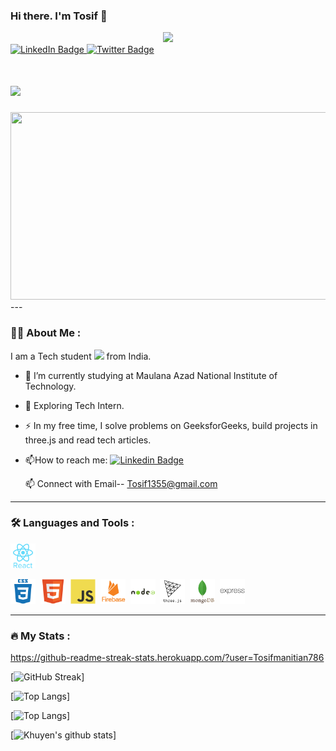 ### Hi there. I'm Tosif 👋
<div id="header" align="center">
  <img src="https://media.giphy.com/media/M9gbBd9nbDrOTu1Mqx/giphy.gif" width="100"/>
</div>
<div id="badges">
  <a href="https://www.linkedin.com/in/tosif-ansari-49325622a/">
    <img src="https://img.shields.io/badge/LinkedIn-blue?style=for-the-badge&logo=linkedin&logoColor=white" alt="LinkedIn Badge"/>
  </a>
  <a href="https://twitter.com/TOSIFAN94869225?t=6EbrmCfGnKR-ty3nc3g7zA&s=08">
    <img src="https://img.shields.io/badge/Twitter-blue?style=for-the-badge&logo=twitter&logoColor=white" alt="Twitter Badge"/>
  </a>
</div>
<h1>
  <img src="https://media.giphy.com/media/hvRJCLFzcasrR4ia7z/giphy.gif" width="30px"/>
</h1>
<div align="center">
  <img src="https://media.giphy.com/media/dWesBcTLavkZuG35MI/giphy.gif" width="600" height="300"/>
</div>
---

### :woman_technologist: About Me :
I am a Tech student <img src="https://media.giphy.com/media/WUlplcMpOCEmTGBtBW/giphy.gif" width="30"> from India.
- :telescope: I’m  currently studying at Maulana Azad National Institute of Technology.

- :seedling: Exploring Tech Intern.

- :zap: In my free time, I solve problems on GeeksforGeeks, build projects in three.js and read tech articles.

- :mailbox:How to reach me: [![Linkedin Badge](https://img.shields.io/badge/-linkedin-blue?style=flat&logo=Linkedin&logoColor=white)](https://www.linkedin.com/in/tosif-ansari-49325622a/)

    📫 Connect with Email-- Tosif1355@gmail.com

---

### :hammer_and_wrench: Languages and Tools :

<div>
  <img src="https://github.com/devicons/devicon/blob/master/icons/react/react-original-wordmark.svg" title="React" alt="React" width="40" height="40"/>&nbsp;
 
  <img src="https://github.com/devicons/devicon/blob/master/icons/css3/css3-plain-wordmark.svg"  title="CSS3" alt="CSS" width="40" height="40"/>&nbsp;
  <img src="https://github.com/devicons/devicon/blob/master/icons/html5/html5-original.svg" title="HTML5" alt="HTML" width="40" height="40"/>&nbsp;
  <img src="https://github.com/devicons/devicon/blob/master/icons/javascript/javascript-original.svg" title="JavaScript" alt="JavaScript" width="40" height="40"/>&nbsp;
  <img src="https://github.com/devicons/devicon/blob/master/icons/firebase/firebase-plain-wordmark.svg" title="Firebase" alt="Firebase" width="40" height="40"/>&nbsp;
  <img src="https://github.com/devicons/devicon/blob/master/icons/nodejs/nodejs-original-wordmark.svg" title="NodeJS" alt="NodeJS" width="40" height="40"/>&nbsp;
 <img src="https://raw.githubusercontent.com/devicons/devicon/master/icons/threejs/threejs-original-wordmark.svg" title="Three.js" alt="NodeJS" width="40" height="40"/>&nbsp;
  <img src="https://raw.githubusercontent.com/devicons/devicon/master/icons/mongodb/mongodb-original-wordmark.svg" title="Mongodb" alt="NodeJS" width="40" height="40"/>&nbsp;
   <img src="https://raw.githubusercontent.com/devicons/devicon/master/icons/express/express-original-wordmark.svg" title="Mongodb" alt="Express" width="40" height="40"/>&nbsp; 
</div>

---

### :fire: My Stats :

https://github-readme-streak-stats.herokuapp.com/?user=Tosifmanitian786

[![GitHub Streak](http://github-readme-streak-stats.herokuapp.com?user=Tosifmanitian786&theme=dark&background=000000)]

[![Top Langs](https://github-readme-stats.vercel.app/api/top-langs/?username=Tosifmanitian786)]

[![Top Langs](https://github-readme-stats.vercel.app/api/top-langs/?username=Tosifmanitian786&layout=compact&theme=vision-friendly-dark)]







[![Khuyen's github stats](https://github-readme-stats.vercel.app/api?username=Tosifmanitian786&count_private=true&show_icons=true&theme=radical&hide_rank=false)]



